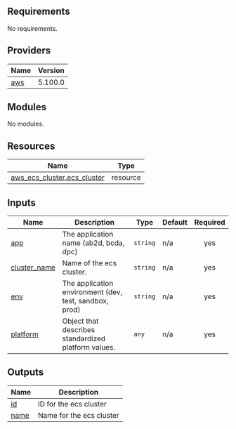 <!-- BEGIN_TF_DOCS -->

## Requirements

No requirements.

## Providers

| Name | Version |
|------|---------|
| <a name="provider_aws"></a> [aws](#provider\_aws) | 5.100.0 |

## Modules

No modules.

## Resources

| Name | Type |
|------|------|
| [aws_ecs_cluster.ecs_cluster](https://registry.terraform.io/providers/hashicorp/aws/latest/docs/resources/ecs_cluster) | resource |

## Inputs

| Name | Description | Type | Default | Required |
|------|-------------|------|---------|:--------:|
| <a name="input_app"></a> [app](#input\_app) | The application name (ab2d, bcda, dpc) | `string` | n/a | yes |
| <a name="input_cluster_name"></a> [cluster\_name](#input\_cluster\_name) | Name of the ecs cluster. | `string` | n/a | yes |
| <a name="input_env"></a> [env](#input\_env) | The application environment (dev, test, sandbox, prod) | `string` | n/a | yes |
| <a name="input_platform"></a> [platform](#input\_platform) | Object that describes standardized platform values. | `any` | n/a | yes |

## Outputs

| Name | Description |
|------|-------------|
| <a name="output_id"></a> [id](#output\_id) | ID for the ecs cluster |
| <a name="output_name"></a> [name](#output\_name) | Name for the ecs cluster |
<!-- END_TF_DOCS -->